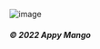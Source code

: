 ![image](https://drive.google.com/uc?export=view&id=1bTRl5OtbeZJU2PqA5s0ZweLs6MmiuGbB)

##### &copy; 2022 Appy Mango
